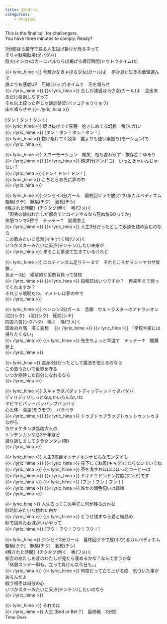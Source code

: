 ```yaml
---
title: 3分ガール
categories:
    - Original
---
```


This is the final call for challengers.  
You have three minutes to comply. Ready?  

3分間ほら厳守で語る人生投げ掛けが有るネって  
そりゃ駄場駄場(ダバダバ)  
陰火(インカ)のカーニバルならば掲げろ導灯時間(ドウトウタイム)だ  

{{< lyric_hime >}}
今輝かなきゃほら少女(ガール)よ　夢か息か生きる価値選んで  
誰よりも感度UP　圧縮(ジップ)タイムで　舌を鳴らせ  
{{< /lyric_hime >}}
{{< lyric_hina >}}
苦しか濾過ほら少女(ガール)よ　息出来るだけ感謝しなすって  
それ以上絞った声じゃ跋扈跳梁(バッコチョウリョウ)  
床を鳴らせや
{{< /lyric_hina >}}

[タン！タン！タン！]  
{{< lyric_hime >}}
駆け抜けてく狂騒　抱きしめてる幻想　希(ネガ)い  
{{< /lyric_hime >}}
[タン！タン！タン！タン！]  
{{< lyric_hina >}}
抜け駆けてく競争　誰よりも速い素振り(モーション)で  
{{< /lyric_hina >}}

{{< lyric_hime >}}
スローモーション　嘲笑　相も変わらず　依存症：ゆるり  
{{< /lyric_hime >}}
{{< lyric_hina >}}
鈍道行(ドンドコ)　いっときゃいんじゃない？  
{{< /lyric_hina >}}
[ドン！ドン！ドン！]  
{{< lyric_hina >}}
こちとらお先に夢の中  
{{< /lyric_hina >}}

{{< lyric_hime >}}
ジンセイ3分ガール　最終回ヅラで放(ホウ)るカルペディエム  
駆馳(クチ)　馳駆(チク)　致死(チシ)  
《残された時間》(チクタク)無く　喚(ワメ)く  
「田舎の娘のわたしが都会でヒロインやるなら死ぬ気GOってか」  
休憩コンマ3秒で　テッテー↑　閻魔参上  
{{< /lyric_hime >}}
{{< lyric_hina >}}
人生3分だったとして永遠を詰め込むのなら  
この歌みたいに息無(イキナ)く叫(ワメ)く  
いつかスターみたいに天点(テンテン)したい未来が  
{{< /lyric_hina >}}
来ること夢見て生きているけれど  

{{< lyric_hime >}}
エロティシズム足りテーヌで　それどころかヲシトヤカサ皆無…  
あぁー(吐)　絶望的な劣勢背負って登校  
{{< /lyric_hime >}}
{{< lyric_hina >}}
投稿日はいつですか？　再来年まで待ってくれますか？  
それじゃ眠眠だわ、イメトレは夢の中で  
{{< /lyric_hina >}}

{{< lyric_hime >}}
ヘンシン3分ガール　念願　ウルトラスターのアドラシオン  
(泣)(シク)　(泣)(シク)　死期(シキ)  
四苦八苦(シクハク)　鳴く　喚(ワメ)く  
田舎の片隅　描く妄想　
{{< /lyric_hime >}}
{{< lyric_hina >}}
「学校や家には帰りたくない」  
{{< /lyric_hina >}}
{{< lyric_hime >}}
先生ちょっと早退で　テッテー↑　閻魔参上  
{{< /lyric_hime >}}

{{< lyric_hina >}}
変身3分だったとして魔法を使えるのなら  
この歌うたいで世界を守る  
いつか期待した自分になれるなら  
{{< /lyric_hina >}}

{{< lyric_hime >}}
スキャラダバダットディッディッドゥダバダバ  
ディリディリじっとなんかいらんないね  
キビキビパットバッパップバラバラ  
心と体　濛濛(モウモウ)　バラバラ  
{{< /lyric_hime >}}
{{< lyric_hina >}}
ドゥブドゥブラップトゥットゥットゥさながら  
カケヌケタンダ階段大人の  
トンテンカンなら3千年ほど  
繰り返しましてタラタンタン(吸)  
{{< /lyric_hina >}}

{{< lyric_hime >}}
人生3周目オトナノオンナどんなモンダイも  
{{< /lyric_hime >}}
{{< lyric_hina >}}
見下してお局(キョク)にならないでいてね  
{{< /lyric_hina >}}
{{< lyric_hime >}}
茶を濁すおほほほほっとコーヒーは  
{{< /lyric_hime >}}
{{< lyric_hina >}}
ドキドキドンドン忖度(フンド)です  
{{< /lyric_hina >}}
{{< lyric_hime >}}
[フン！フン！フン！]  
{{< /lyric_hime >}}
{{< lyric_hina >}}
誰かの顔色伺いは嫌嫌  
{{< /lyric_hina >}}

{{< lyric_hina >}}
人生去ってこの手元に何が残るのかな  
砂時計みたいな枯れた白か  
{{< /lyric_hina >}}
{{< lyric_hime >}}
どうせ残すなら愛と結晶の  
砂で固めたお城がいいやって  
{{< /lyric_hime >}}
[ヲウ！ヲウ！ヲウ！ヲウ！]  

{{< lyric_hina >}}
ジンセイ3分ガール　最終回ヅラで放(ホウ)るカルペディエム  
駆馳(クチ)　馳駆(チク)　致死(チシ)  
《残された時間》(チクタク)無く　喚(ワメ)く  
都会のあたしを昔のわたしが見たら褒めるかな？なんて言うかな  
「休憩スンナ一瞬も。立って負けんな今日も。」  
{{< /lyric_hina >}}
{{< lyric_hime >}}
何度だって立ち上がる度　気づいた事があるんだよ  
戦う相手は自分の心  
いつかスターみたいに天点(テンテン)したいのなら  
{{< /lyric_hime >}}

{{< lyric_hime >}}
それでは  
{{< /lyric_hime >}}
人生 [Bed or Bet？]　最終戦　3分間  
Time Over